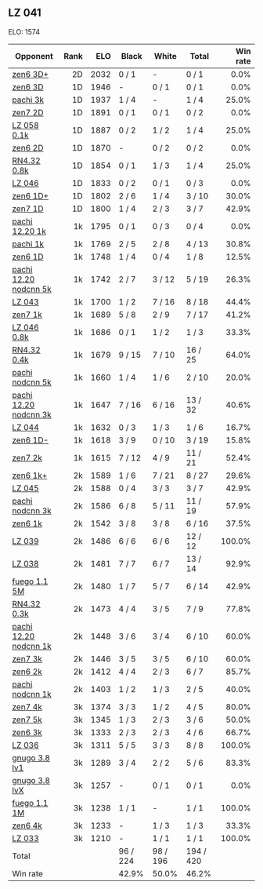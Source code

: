 ## LZ 041 ##

ELO: 1574

Opponent | Rank | ELO | Black | White | Total | Win rate
---------|-----:|----:|-------|-------|-------|-------:
[zen6 3D+](zen6%203D+.md) | 2D | 2032 | 0 / 1 | - | 0 / 1 | 0.0%
[zen6 3D](zen6%203D.md) | 1D | 1946 | - | 0 / 1 | 0 / 1 | 0.0%
[pachi 3k](pachi%203k.md) | 1D | 1937 | 1 / 4 | - | 1 / 4 | 25.0%
[zen7 2D](zen7%202D.md) | 1D | 1891 | 0 / 1 | 0 / 1 | 0 / 2 | 0.0%
[LZ 058 0.1k](LZ%20058%200.1k.md) | 1D | 1887 | 0 / 2 | 1 / 2 | 1 / 4 | 25.0%
[zen6 2D](zen6%202D.md) | 1D | 1870 | - | 0 / 2 | 0 / 2 | 0.0%
[RN4.32 0.8k](RN4.32%200.8k.md) | 1D | 1854 | 0 / 1 | 1 / 3 | 1 / 4 | 25.0%
[LZ 046](LZ%20046.md) | 1D | 1833 | 0 / 2 | 0 / 1 | 0 / 3 | 0.0%
[zen6 1D+](zen6%201D+.md) | 1D | 1802 | 2 / 6 | 1 / 4 | 3 / 10 | 30.0%
[zen7 1D](zen7%201D.md) | 1D | 1800 | 1 / 4 | 2 / 3 | 3 / 7 | 42.9%
[pachi 12.20 1k](pachi%2012.20%201k.md) | 1k | 1795 | 0 / 1 | 0 / 3 | 0 / 4 | 0.0%
[pachi 1k](pachi%201k.md) | 1k | 1769 | 2 / 5 | 2 / 8 | 4 / 13 | 30.8%
[zen6 1D](zen6%201D.md) | 1k | 1748 | 1 / 4 | 0 / 4 | 1 / 8 | 12.5%
[pachi 12.20 nodcnn 5k](pachi%2012.20%20nodcnn%205k.md) | 1k | 1742 | 2 / 7 | 3 / 12 | 5 / 19 | 26.3%
[LZ 043](LZ%20043.md) | 1k | 1700 | 1 / 2 | 7 / 16 | 8 / 18 | 44.4%
[zen7 1k](zen7%201k.md) | 1k | 1689 | 5 / 8 | 2 / 9 | 7 / 17 | 41.2%
[LZ 046 0.8k](LZ%20046%200.8k.md) | 1k | 1686 | 0 / 1 | 1 / 2 | 1 / 3 | 33.3%
[RN4.32 0.4k](RN4.32%200.4k.md) | 1k | 1679 | 9 / 15 | 7 / 10 | 16 / 25 | 64.0%
[pachi nodcnn 5k](pachi%20nodcnn%205k.md) | 1k | 1660 | 1 / 4 | 1 / 6 | 2 / 10 | 20.0%
[pachi 12.20 nodcnn 3k](pachi%2012.20%20nodcnn%203k.md) | 1k | 1647 | 7 / 16 | 6 / 16 | 13 / 32 | 40.6%
[LZ 044](LZ%20044.md) | 1k | 1632 | 0 / 3 | 1 / 3 | 1 / 6 | 16.7%
[zen6 1D-](zen6%201D-.md) | 1k | 1618 | 3 / 9 | 0 / 10 | 3 / 19 | 15.8%
[zen7 2k](zen7%202k.md) | 1k | 1615 | 7 / 12 | 4 / 9 | 11 / 21 | 52.4%
[zen6 1k+](zen6%201k+.md) | 2k | 1589 | 1 / 6 | 7 / 21 | 8 / 27 | 29.6%
[LZ 045](LZ%20045.md) | 2k | 1588 | 0 / 4 | 3 / 3 | 3 / 7 | 42.9%
[pachi nodcnn 3k](pachi%20nodcnn%203k.md) | 2k | 1586 | 6 / 8 | 5 / 11 | 11 / 19 | 57.9%
[zen6 1k](zen6%201k.md) | 2k | 1542 | 3 / 8 | 3 / 8 | 6 / 16 | 37.5%
[LZ 039](LZ%20039.md) | 2k | 1486 | 6 / 6 | 6 / 6 | 12 / 12 | 100.0%
[LZ 038](LZ%20038.md) | 2k | 1481 | 7 / 7 | 6 / 7 | 13 / 14 | 92.9%
[fuego 1.1 5M](fuego%201.1%205M.md) | 2k | 1480 | 1 / 7 | 5 / 7 | 6 / 14 | 42.9%
[RN4.32 0.3k](RN4.32%200.3k.md) | 2k | 1473 | 4 / 4 | 3 / 5 | 7 / 9 | 77.8%
[pachi 12.20 nodcnn 1k](pachi%2012.20%20nodcnn%201k.md) | 2k | 1448 | 3 / 6 | 3 / 4 | 6 / 10 | 60.0%
[zen7 3k](zen7%203k.md) | 2k | 1446 | 3 / 5 | 3 / 5 | 6 / 10 | 60.0%
[zen6 2k](zen6%202k.md) | 2k | 1412 | 4 / 4 | 2 / 3 | 6 / 7 | 85.7%
[pachi nodcnn 1k](pachi%20nodcnn%201k.md) | 2k | 1403 | 1 / 2 | 1 / 3 | 2 / 5 | 40.0%
[zen7 4k](zen7%204k.md) | 3k | 1374 | 3 / 3 | 1 / 2 | 4 / 5 | 80.0%
[zen7 5k](zen7%205k.md) | 3k | 1345 | 1 / 3 | 2 / 3 | 3 / 6 | 50.0%
[zen6 3k](zen6%203k.md) | 3k | 1333 | 2 / 3 | 2 / 3 | 4 / 6 | 66.7%
[LZ 036](LZ%20036.md) | 3k | 1311 | 5 / 5 | 3 / 3 | 8 / 8 | 100.0%
[gnugo 3.8 lv1](gnugo%203.8%20lv1.md) | 3k | 1289 | 3 / 4 | 2 / 2 | 5 / 6 | 83.3%
[gnugo 3.8 lvX](gnugo%203.8%20lvX.md) | 3k | 1257 | - | 0 / 1 | 0 / 1 | 0.0%
[fuego 1.1 1M](fuego%201.1%201M.md) | 3k | 1238 | 1 / 1 | - | 1 / 1 | 100.0%
[zen6 4k](zen6%204k.md) | 3k | 1233 | - | 1 / 3 | 1 / 3 | 33.3%
[LZ 033](LZ%20033.md) | 3k | 1210 | - | 1 / 1 | 1 / 1 | 100.0%
Total | | | 96 / 224 | 98 / 196 | 194 / 420 | 
Win rate| | | 42.9% | 50.0% | 46.2% | 
